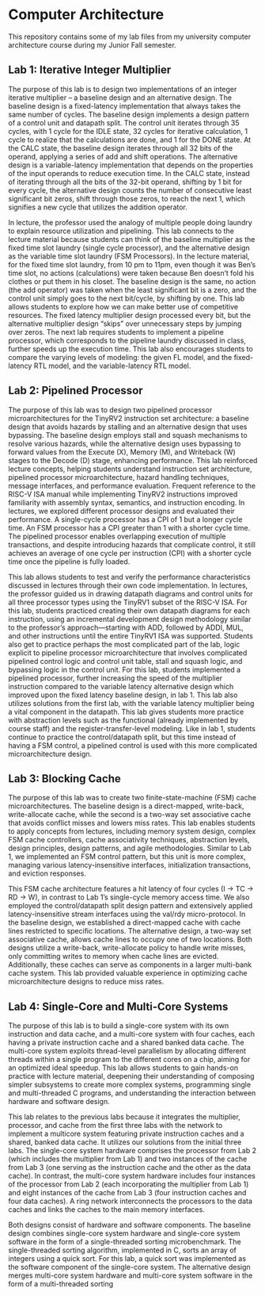 # Computer Architecture
This repository contains some of my lab files from my university computer architecture course during my Junior Fall semester.

## Lab 1:  Iterative Integer Multiplier
The purpose of this lab is to design two implementations of an integer iterative multiplier – a baseline design and an alternative design. The baseline design is a fixed-latency implementation that always takes the same number of cycles. The baseline design implements a design pattern of a control unit and datapath split. The control unit iterates through 35 cycles, with 1 cycle for the IDLE state, 32 cycles for iterative calculation, 1 cycle to realize that the calculations are done, and 1 for the DONE state. At the CALC state, the baseline design iterates through all 32 bits of the operand, applying a series of add and shift operations. The alternative design is a variable-latency implementation that depends on the properties of the input operands to reduce execution time. In the CALC state, instead of iterating through all the bits of the 32-bit operand, shifting by 1 bit for every cycle, the alternative design counts the number of consecutive least significant bit zeros, shift through those zeros, to reach the next 1, which signifies a new cycle that utilizes the addition operator. 

In lecture, the professor used the analogy of multiple people doing laundry to explain resource utilization and pipelining. This lab connects to the lecture material because students can think of the baseline multiplier as the fixed time slot laundry (single cycle processor), and the alternative design as the variable time slot laundry (FSM Processors). In the lecture material, for the fixed time slot laundry, from 10 pm to 11pm, even though it was Ben’s time slot, no actions (calculations) were taken because Ben doesn’t fold his clothes or put them in his closet. The baseline design is the same, no action (the add operator) was taken when the least significant bit is a zero, and the control unit simply goes to the next bit/cycle, by shifting by one. This lab allows students to explore how we can make better use of competitive resources. The fixed latency multiplier design processed every bit, but the alternative multiplier design “skips” over unnecessary steps by jumping over zeros. The next lab requires students to implement a pipeline processor, which corresponds to the pipeline laundry discussed in class, further speeds up the execution time. This lab also encourages students to compare the varying levels of modeling: the given FL model, and the fixed-latency RTL model, and the variable-latency RTL model.

## Lab 2: Pipelined Processor
The purpose of this lab was to design two pipelined processor microarchitectures for the TinyRV2 instruction set architecture: a baseline design that avoids hazards by stalling and an alternative design that uses bypassing. The baseline design employs stall and squash mechanisms to resolve various hazards, while the alternative design uses bypassing to forward values from the Execute (X), Memory (M), and Writeback (W) stages to the Decode (D) stage, enhancing performance. This lab reinforced lecture concepts, helping students understand instruction set architecture, pipelined processor microarchitecture, hazard handling techniques, message interfaces, and performance evaluation. Frequent reference to the RISC-V ISA manual while implementing TinyRV2 instructions improved familiarity with assembly syntax, semantics, and instruction encoding. In lectures, we explored different processor designs and evaluated their performance. A single-cycle processor has a CPI of 1 but a longer cycle time. An FSM processor has a CPI greater than 1 with a shorter cycle time. The pipelined processor enables overlapping execution of multiple transactions, and despite introducing hazards that complicate control, it still achieves an average of one cycle per instruction (CPI) with a shorter cycle time once the pipeline is fully loaded. 

This lab allows students to test and verify the performance characteristics discussed in lectures through their own code implementation. In lectures, the professor guided us in drawing datapath diagrams and control units for all three processor types using the TinyRV1 subset of the RISC-V ISA. For this lab, students practiced creating their own datapath diagrams for each instruction, using an incremental development design methodology similar to the professor’s approach—starting with ADD, followed by ADDI, MUL, and other instructions until the entire TinyRV1 ISA was supported. Students also get to practice perhaps the most complicated part of the lab, logic explicit to pipeline processor microarchitecture that involves complicated pipelined control logic and control unit table, stall and squash logic, and bypassing logic in the control unit. For this lab, students implemented a pipelined processor, further increasing the speed of the multiplier instruction compared to the variable latency alternative design which improved upon the fixed latency baseline design, in lab 1. This lab also utilizes solutions from the first lab, with the variable latency multiplier being a vital component in the datapath. This lab gives students more practice with abstraction levels such as the functional (already implemented by course staff) and the register-transfer-level modeling. Like in lab 1, students continue to practice the control/datapath split, but this time instead of having a FSM control, a pipelined control is used with this more complicated microarchitecture design.

## Lab 3: Blocking Cache
The purpose of this lab was to create two finite-state-machine (FSM) cache microarchitectures. The baseline design is a direct-mapped, write-back, write-allocate cache, while the second is a two-way set associative cache that avoids conflict misses and lowers miss rates. This lab enables students to apply concepts from lectures, including memory system design, complex FSM cache controllers, cache associativity techniques, abstraction levels, design principles, design patterns, and agile methodologies. Similar to Lab 1, we implemented an FSM control pattern, but this unit is more complex, managing various latency-insensitive interfaces, initialization transactions, and eviction responses. 

This FSM cache architecture features a hit latency of four cycles (I → TC → RD → W), in contrast to Lab 1’s single-cycle memory access time. We also employed the control/datapath split design pattern and extensively applied latency-insensitive stream interfaces using the val/rdy micro-protocol. In the baseline design, we established a direct-mapped cache with cache lines restricted to specific locations. The alternative design, a two-way set associative cache, allows cache lines to occupy one of two locations. Both designs utilize a write-back, write-allocate policy to handle write misses, only committing writes to memory when cache lines are evicted. Additionally, these caches can serve as components in a larger multi-bank cache system. This lab provided valuable experience in optimizing cache microarchitecture designs to reduce miss rates.

## Lab 4:  Single-Core and Multi-Core Systems
The purpose of this lab is to build a single-core system with its own instruction and data cache, and a multi-core system with four caches, each having a private instruction cache and a shared banked data cache. The multi-core system exploits thread-level parallelism by allocating different threads within a single program to the different cores on a chip, aiming for an optimized ideal speedup. This lab allows students to gain hands-on practice with lecture material, deepening their understanding of composing simpler subsystems to create more complex systems, programming single and multi-threaded C programs, and understanding the interaction between hardware and software design. 

This lab relates to the previous labs because it integrates the multiplier, processor, and cache from the first three labs with the network to implement a multicore system featuring private instruction caches and a shared, banked data cache. It utilizes our solutions from the initial three labs. The single-core system hardware comprises the processor from Lab 2 (which includes the multiplier from Lab 1) and two instances of the cache from Lab 3 (one serving as the instruction cache and the other as the data cache). In contrast, the multi-core system hardware includes four instances of the processor from Lab 2 (each incorporating the multiplier from Lab 1) and eight instances of the cache from Lab 3 (four instruction caches and four data caches). A ring network interconnects the processors to the data caches and links the caches to the main memory interfaces. 

Both designs consist of hardware and software components. The baseline design combines single-core system hardware and single-core system software in the form of a single-threaded sorting microbenchmark. The single-threaded sorting algorithm, implemented in C, sorts an array of integers using a quick sort. For this lab, a quick sort was implemented as the software component of the single-core system. The alternative design merges multi-core system hardware and multi-core system software in the form of a multi-threaded sorting
